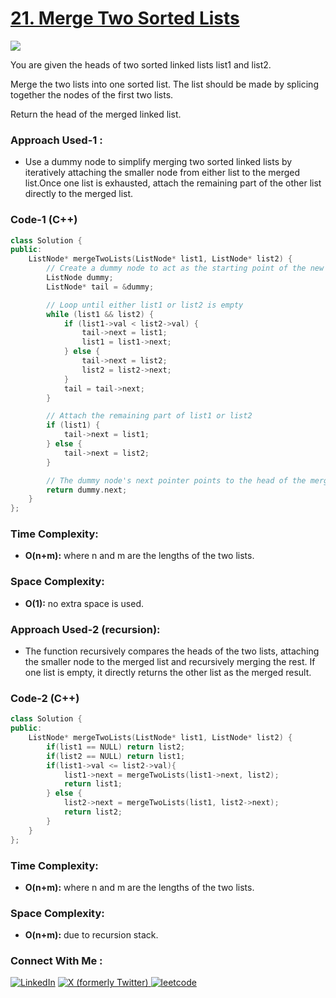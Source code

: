 # [21. Merge Two Sorted Lists](https://leetcode.com/problems/merge-two-sorted-lists/)

![](https://badgen.net/badge/Level/Easy/green)

You are given the heads of two sorted linked lists list1 and list2.

Merge the two lists into one sorted list. The list should be made by splicing together the nodes of the first two lists.

Return the head of the merged linked list.

### Approach Used-1 :

-   Use a dummy node to simplify merging two sorted linked lists by iteratively attaching the smaller node from either list to the merged list.Once one list is exhausted, attach the remaining part of the other list directly to the merged list.

### Code-1 (C++)

```cpp
class Solution {
public:
    ListNode* mergeTwoLists(ListNode* list1, ListNode* list2) {
        // Create a dummy node to act as the starting point of the new list
        ListNode dummy;
        ListNode* tail = &dummy;

        // Loop until either list1 or list2 is empty
        while (list1 && list2) {
            if (list1->val < list2->val) {
                tail->next = list1;
                list1 = list1->next;
            } else {
                tail->next = list2;
                list2 = list2->next;
            }
            tail = tail->next;
        }

        // Attach the remaining part of list1 or list2
        if (list1) {
            tail->next = list1;
        } else {
            tail->next = list2;
        }

        // The dummy node's next pointer points to the head of the merged list
        return dummy.next;
    }
};
```

### Time Complexity:
- **O(n+m):** where n and m are the lengths of the two lists.

### Space Complexity:
- **O(1):** no extra space is used.

### Approach Used-2 (recursion):

-   The function recursively compares the heads of the two lists, attaching the smaller node to the merged list and recursively merging the rest. If one list is empty, it directly returns the other list as the merged result.

### Code-2 (C++)

```cpp
class Solution {
public:
    ListNode* mergeTwoLists(ListNode* list1, ListNode* list2) {
        if(list1 == NULL) return list2;
        if(list2 == NULL) return list1;
        if(list1->val <= list2->val){
            list1->next = mergeTwoLists(list1->next, list2);
            return list1;
        } else {
            list2->next = mergeTwoLists(list1, list2->next);
            return list2;
        }
    }
};
```

### Time Complexity:
- **O(n+m):** where n and m are the lengths of the two lists.

### Space Complexity:
- **O(n+m):** due to recursion stack.
### Connect With Me : 

<a href="https://www.linkedin.com/in/shivam-ray-b4306524a/" target="_blank"><img src="https://img.shields.io/badge/LinkedIn-0077B5?style=for-the-badge&logo=linkedin&logoColor=white" alt="LinkedIn"></a>
<a href="https://x.com/rai_shivam11/" target="_blank"><img src="https://img.shields.io/badge/Twitter-1DA1F2?style=for-the-badge&logo=twitter&logoColor=white" alt="X (formerly Twitter)">
</a>
<a href="https://leetcode.com/u/shrunited0702/" target="_blank"><img src="https://img.shields.io/badge/LeetCode-000000?style=for-the-badge&logo=LeetCode&logoColor=#d16c06" alt="leetcode">
</a>